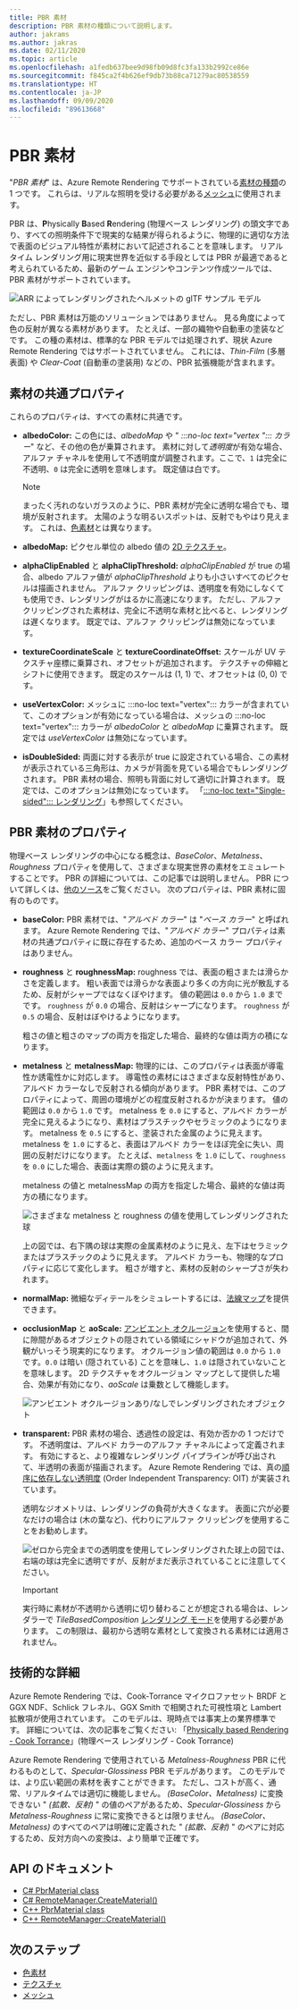 ```yaml
---
title: PBR 素材
description: PBR 素材の種類について説明します。
author: jakrams
ms.author: jakras
ms.date: 02/11/2020
ms.topic: article
ms.openlocfilehash: a1fedb637bee9d98fb09d8fc3fa133b2992ce86e
ms.sourcegitcommit: f845ca2f4b626ef9db73b88ca71279ac80538559
ms.translationtype: HT
ms.contentlocale: ja-JP
ms.lasthandoff: 09/09/2020
ms.locfileid: "89613668"
---
```

# <a name="pbr-materials"></a>PBR 素材

"*PBR 素材*" は、Azure Remote Rendering でサポートされている[素材の種類](../../concepts/materials.md)の 1 つです。 これらは、リアルな照明を受ける必要がある[メッシュ](../../concepts/meshes.md)に使用されます。

PBR は、**P**hysically **B**ased **R**endering (物理ベース レンダリング) の頭文字であり、すべての照明条件下で現実的な結果が得られるように、物理的に適切な方法で表面のビジュアル特性が素材において記述されることを意味します。 リアルタイム レンダリング用に現実世界を近似する手段としては PBR が最適であると考えられているため、最新のゲーム エンジンやコンテンツ作成ツールでは、PBR 素材がサポートされています。

![ARR によってレンダリングされたヘルメットの glTF サンプル モデル](media/helmet.png)

ただし、PBR 素材は万能のソリューションではありません。 見る角度によって色の反射が異なる素材があります。 たとえば、一部の織物や自動車の塗装などです。 この種の素材は、標準的な PBR モデルでは処理されず、現状 Azure Remote Rendering ではサポートされていません。 これには、*Thin-Film* (多層表面) や *Clear-Coat* (自動車の塗装用) などの、PBR 拡張機能が含まれます。

## <a name="common-material-properties"></a>素材の共通プロパティ

これらのプロパティは、すべての素材に共通です。

* **albedoColor:** この色には、*albedoMap* や " *:::no-loc text="vertex "::: カラー*" など、その他の色が乗算されます。 素材に対して*透明度*が有効な場合、アルファ チャネルを使用して不透明度が調整されます。ここで、`1` は完全に不透明、`0` は完全に透明を意味します。 既定値は白です。

  > [!NOTE]
  > まったく汚れのないガラスのように、PBR 素材が完全に透明な場合でも、環境が反射されます。 太陽のような明るいスポットは、反射でもやはり見えます。 これは、[色素材](color-materials.md)とは異なります。

* **albedoMap:** ピクセル単位の albedo 値の [2D テクスチャ](../../concepts/textures.md)。

* **alphaClipEnabled** と **alphaClipThreshold:** *alphaClipEnabled* が true の場合、albedo アルファ値が *alphaClipThreshold* よりも小さいすべてのピクセルは描画されません。 アルファ クリッピングは、透明度を有効にしなくても使用でき、レンダリングがはるかに高速になります。 ただし、アルファ クリッピングされた素材は、完全に不透明な素材と比べると、レンダリングは遅くなります。 既定では、アルファ クリッピングは無効になっています。

* **textureCoordinateScale** と **textureCoordinateOffset:** スケールが UV テクスチャ座標に乗算され、オフセットが追加されます。 テクスチャの伸縮とシフトに使用できます。 既定のスケールは (1, 1) で、オフセットは (0, 0) です。

* **useVertexColor:** メッシュに :::no-loc text="vertex"::: カラーが含まれていて、このオプションが有効になっている場合は、メッシュの :::no-loc text="vertex"::: カラーが *albedoColor* と *albedoMap* に乗算されます。 既定では *useVertexColor* は無効になっています。

* **isDoubleSided:** 両面に対する表示が true に設定されている場合、この素材が表示されている三角形は、カメラが背面を見ている場合でもレンダリングされます。 PBR 素材の場合、照明も背面に対して適切に計算されます。 既定では、このオプションは無効になっています。 「[:::no-loc text="Single-sided"::: レンダリング](single-sided-rendering.md)」も参照してください。

## <a name="pbr-material-properties"></a>PBR 素材のプロパティ

物理ベース レンダリングの中心になる概念は、*BaseColor*、*Metalness*、*Roughness* プロパティを使用して、さまざまな現実世界の素材をエミュレートすることです。 PBR の詳細については、この記事では説明しません。 PBR について詳しくは、[他のソース](http://www.pbr-book.org)をご覧ください。 次のプロパティは、PBR 素材に固有のものです。

* **baseColor:** PBR 素材では、"*アルベド カラー*" は "*ベース カラー*" と呼ばれます。 Azure Remote Rendering では、"*アルベド カラー*" プロパティは素材の共通プロパティに既に存在するため、追加のベース カラー プロパティはありません。

* **roughness** と **roughnessMap:** roughness では、表面の粗さまたは滑らかさを定義します。 粗い表面では滑らかな表面より多くの方向に光が散乱するため、反射がシャープではなくぼやけます。 値の範囲は `0.0` から `1.0` までです。 `roughness` が `0.0` の場合、反射はシャープになります。 `roughness` が `0.5` の場合、反射はぼやけるようになります。

  粗さの値と粗さのマップの両方を指定した場合、最終的な値は両方の積になります。

* **metalness** と **metalnessMap:** 物理的には、このプロパティは表面が導電性か誘電性かに対応します。 導電性の素材にはさまざまな反射特性があり、アルベド カラーなしで反射される傾向があります。 PBR 素材では、このプロパティによって、周囲の環境がどの程度反射されるかが決まります。 値の範囲は `0.0` から `1.0` です。 metalness を `0.0` にすると、アルベド カラーが完全に見えるようになり、素材はプラスチックやセラミックのようになります。 metalness を `0.5` にすると、塗装された金属のように見えます。 metalness を `1.0` にすると、表面はアルベド カラーをほぼ完全に失い、周囲の反射だけになります。 たとえば、`metalness` を `1.0` にして、`roughness` を `0.0` にした場合、表面は実際の鏡のように見えます。

  metalness の値と metalnessMap の両方を指定した場合、最終的な値は両方の積になります。

  ![さまざまな metalness と roughness の値を使用してレンダリングされた球](./media/metalness-roughness.png)

  上の図では、右下隅の球は実際の金属素材のように見え、左下はセラミックまたはプラスチックのように見えます。 アルベド カラーも、物理的なプロパティに応じて変化します。 粗さが増すと、素材の反射のシャープさが失われます。

* **normalMap:** 微細なディテールをシミュレートするには、[法線マップ](https://en.wikipedia.org/wiki/Normal_mapping)を提供できます。

* **occlusionMap** と **aoScale:** [アンビエント オクルージョン](https://en.wikipedia.org/wiki/Ambient_occlusion)を使用すると、間に隙間があるオブジェクトの隠されている領域にシャドウが追加されて、外観がいっそう現実的になります。 オクルージョン値の範囲は `0.0` から `1.0` です。`0.0` は暗い (隠されている) ことを意味し、`1.0` は隠されていないことを意味します。 2D テクスチャをオクルージョン マップとして提供した場合、効果が有効になり、*aoScale* は乗数として機能します。

  ![アンビエント オクルージョンあり/なしでレンダリングされたオブジェクト](./media/boom-box-ao2.gif)

* **transparent:** PBR 素材の場合、透過性の設定は、有効か否かの 1 つだけです。 不透明度は、アルベド カラーのアルファ チャネルによって定義されます。 有効にすると、より複雑なレンダリング パイプラインが呼び出されて、半透明の表面が描画されます。 Azure Remote Rendering では、真の[順序に依存しない透明度](https://en.wikipedia.org/wiki/Order-independent_transparency) (Order Independent Transparency: OIT) が実装されています。

  透明なジオメトリは、レンダリングの負荷が大きくなます。 表面に穴が必要なだけの場合は (木の葉など)、代わりにアルファ クリッピングを使用することをお勧めします。

  ![ゼロから完全までの透明度を使用してレンダリングされた球](./media/transparency.png)上の図では、右端の球は完全に透明ですが、反射がまだ表示されていることに注意してください。

  > [!IMPORTANT]
  > 実行時に素材が不透明から透明に切り替わることが想定される場合は、レンダラーで *TileBasedComposition* [レンダリング モード](../../concepts/rendering-modes.md)を使用する必要があります。 この制限は、最初から透明な素材として変換される素材には適用されません。

## <a name="technical-details"></a>技術的な詳細

Azure Remote Rendering では、Cook-Torrance マイクロファセット BRDF と GGX NDF、Schlick フレネル、GGX Smith で相関された可視性項と Lambert 拡散項が使用されています。 このモデルは、現時点では事実上の業界標準です。 詳細については、次の記事をご覧ください: 「[Physically based Rendering - Cook Torrance](http://www.codinglabs.net/article_physically_based_rendering_cook_torrance.aspx)」(物理ベース レンダリング - Cook Torrance)

 Azure Remote Rendering で使用されている *Metalness-Roughness* PBR に代わるものとして、*Specular-Glossiness* PBR モデルがあります。 このモデルでは、より広い範囲の素材を表すことができます。 ただし、コストが高く、通常、リアルタイムでは適切に機能しません。
*(BaseColor、Metalness)* に変換できない " *(拡散、反射)* " の値のペアがあるため、*Specular-Glossiness* から *Metalness-Roughness* に常に変換できるとは限りません。 *(BaseColor、Metalness)* のすべてのペアは明確に定義された " *(拡散、反射)* " のペアに対応するため、反対方向への変換は、より簡単で正確です。

## <a name="api-documentation"></a>API のドキュメント

* [C# PbrMaterial class](https://docs.microsoft.com/dotnet/api/microsoft.azure.remoterendering.pbrmaterial)
* [C# RemoteManager.CreateMaterial()](https://docs.microsoft.com/dotnet/api/microsoft.azure.remoterendering.remotemanager.creatematerial)
* [C++ PbrMaterial class](https://docs.microsoft.com/cpp/api/remote-rendering/pbrmaterial)
* [C++ RemoteManager::CreateMaterial()](https://docs.microsoft.com/cpp/api/remote-rendering/remotemanager#creatematerial)

## <a name="next-steps"></a>次のステップ

* [色素材](color-materials.md)
* [テクスチャ](../../concepts/textures.md)
* [メッシュ](../../concepts/meshes.md)
